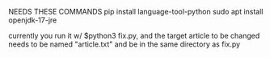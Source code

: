 NEEDS THESE COMMANDS
pip install language-tool-python
sudo apt install openjdk-17-jre


currently you run it w/ $python3 fix.py, and the target article to be changed needs to be named "article.txt" and be  in the same directory as fix.py